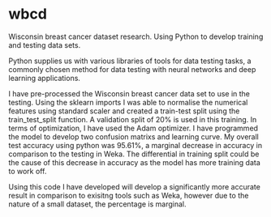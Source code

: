 # wbcd
Wisconsin breast cancer dataset research. Using Python to develop training and testing data sets.

Python supplies us with various libraries of tools for data testing tasks, a commonly chosen method for data testing with neural networks and deep learning applications.  

I have pre-processed the Wisconsin breast cancer data set to use in the testing. Using the sklearn imports I was able to normalise the numerical features using standard scaler and created a train-test split using the train_test_split function. A validation split of 20% is used in this training. In terms of optimization, I have used the Adam optimizer. I have programmed the model to develop two confusion matrixs and learning curve. My overall test accuracy using python was 95.61%, a marginal decrease in accuracy in comparison to the testing in Weka. The differential in training split could be the cause of this decrease in accuracy as the model has more training data to work off.  

Using this code I have developed will develop a significantly more accurate result in comparison to exisitng tools such as Weka, however due to the nature of a small dataset, the percentage is marginal.
